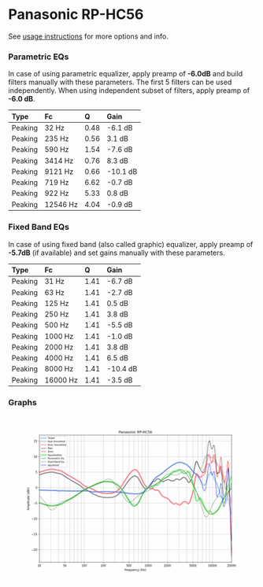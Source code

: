 # Panasonic RP-HC56
See [usage instructions](https://github.com/jaakkopasanen/AutoEq#usage) for more options and info.

### Parametric EQs
In case of using parametric equalizer, apply preamp of **-6.0dB** and build filters manually
with these parameters. The first 5 filters can be used independently.
When using independent subset of filters, apply preamp of **-6.0 dB**.

| Type    | Fc       |    Q | Gain     |
|:--------|:---------|:-----|:---------|
| Peaking | 32 Hz    | 0.48 | -6.1 dB  |
| Peaking | 235 Hz   | 0.56 | 3.1 dB   |
| Peaking | 590 Hz   | 1.54 | -7.6 dB  |
| Peaking | 3414 Hz  | 0.76 | 8.3 dB   |
| Peaking | 9121 Hz  | 0.66 | -10.1 dB |
| Peaking | 719 Hz   | 6.62 | -0.7 dB  |
| Peaking | 922 Hz   | 5.33 | 0.8 dB   |
| Peaking | 12546 Hz | 4.04 | -0.9 dB  |

### Fixed Band EQs
In case of using fixed band (also called graphic) equalizer, apply preamp of **-5.7dB**
(if available) and set gains manually with these parameters.

| Type    | Fc       |    Q | Gain     |
|:--------|:---------|:-----|:---------|
| Peaking | 31 Hz    | 1.41 | -6.7 dB  |
| Peaking | 63 Hz    | 1.41 | -2.7 dB  |
| Peaking | 125 Hz   | 1.41 | 0.5 dB   |
| Peaking | 250 Hz   | 1.41 | 3.8 dB   |
| Peaking | 500 Hz   | 1.41 | -5.5 dB  |
| Peaking | 1000 Hz  | 1.41 | -1.0 dB  |
| Peaking | 2000 Hz  | 1.41 | 3.8 dB   |
| Peaking | 4000 Hz  | 1.41 | 6.5 dB   |
| Peaking | 8000 Hz  | 1.41 | -10.4 dB |
| Peaking | 16000 Hz | 1.41 | -3.5 dB  |

### Graphs
![](./Panasonic%20RP-HC56.png)